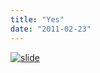 ```yaml
---
title: "Yes"
date: "2011-02-23"
---
```


[![](http://nickfoden.files.wordpress.com/2011/02/slide.jpg "slide")](http://nickfoden.files.wordpress.com/2011/02/slide.jpg)
